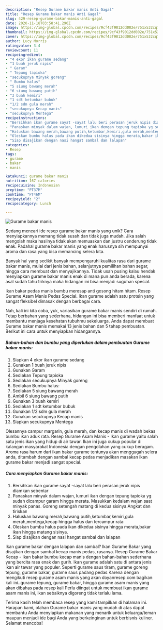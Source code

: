 ```yaml
---
description: "Resep Gurame bakar manis Anti Gagal"
title: "Resep Gurame bakar manis Anti Gagal"
slug: 429-resep-gurame-bakar-manis-anti-gagal
date: 2020-11-18T03:58:41.290Z
image: https://img-global.cpcdn.com/recipes/9cf43f9012dd002e/751x532cq70/gurame-bakar-manis-foto-resep-utama.jpg
thumbnail: https://img-global.cpcdn.com/recipes/9cf43f9012dd002e/751x532cq70/gurame-bakar-manis-foto-resep-utama.jpg
cover: https://img-global.cpcdn.com/recipes/9cf43f9012dd002e/751x532cq70/gurame-bakar-manis-foto-resep-utama.jpg
author: Lucy Morris
ratingvalue: 3.4
reviewcount: 11
recipeingredient:
- "4 ekor ikan gurame sedang"
- "1 buah jeruk nipis"
- " Garam"
- " Tepung tapioka"
- "secukupnya Minyak goreng"
- " Bumbu halus"
- "5 siung bawang merah"
- "6 siung bawang putih"
- "3 buah kemiri"
- "1 sdt ketumbar bubuk"
- "1/2 sdm gula merah"
- "secukupnya Kecap manis"
- "secukupnya Mentega"
recipeinstructions:
- "Bersihkan ikan gurame sayat -sayat lalu beri perasan jeruk nipis diamkan sebentar"
- "Panaskan minyak dalam wajan, lumuri ikan dengan tepung tapioka yg sudah dicampur garam hingga merata. Masukkan kedalam wajan saat minyak panas. Goreng setengah matang di kedua sisinya.Angkat dan tiriskan"
- "Haluskan bawang merah,bawang putih,ketumbar,kemiri,gula merah,mentega,kecap hingga halus dan tercampur rata"
- "Oleskan bumbu halus pada ikan dikedua sisinya hingga merata,bakar ikan hingga matang sisinya."
- "Siap disajikan dengan nasi hangat sambal dan lalapan"
categories:
- Resep
tags:
- gurame
- bakar
- manis

katakunci: gurame bakar manis 
nutrition: 167 calories
recipecuisine: Indonesian
preptime: "PT37M"
cooktime: "PT46M"
recipeyield: "2"
recipecategory: Lunch

---
```



![Gurame bakar manis](https://img-global.cpcdn.com/recipes/9cf43f9012dd002e/751x532cq70/gurame-bakar-manis-foto-resep-utama.jpg)

Sedang mencari ide resep gurame bakar manis yang unik? Cara menyiapkannya memang tidak susah dan tidak juga mudah. Jika salah mengolah maka hasilnya tidak akan memuaskan dan justru cenderung tidak enak. Padahal gurame bakar manis yang enak harusnya sih mempunyai aroma dan rasa yang bisa memancing selera kita.

Banyak hal yang sedikit banyak mempengaruhi kualitas rasa dari gurame bakar manis, mulai dari jenis bahan, selanjutnya pemilihan bahan segar, hingga cara membuat dan menyajikannya. Tidak usah pusing kalau hendak menyiapkan gurame bakar manis enak di mana pun anda berada, karena asal sudah tahu triknya maka hidangan ini bisa menjadi suguhan spesial.

Ikan bakar pedas manis bumbu meresap anti gosong hitam hitam. Resep Gurame Asam Manis Pedas Special. Ikan gurame adalah satu protein yang sangat fleksibel dimasak dengan berbagai cara.


Nah, kali ini kita coba, yuk, variasikan gurame bakar manis sendiri di rumah. Tetap berbahan yang sederhana, hidangan ini bisa memberi manfaat untuk membantu menjaga kesehatan tubuhmu sekeluarga. Anda dapat membuat Gurame bakar manis memakai 13 jenis bahan dan 5 tahap pembuatan. Berikut ini cara untuk menyiapkan hidangannya.

<!--inarticleads1-->

##### Bahan-bahan dan bumbu yang diperlukan dalam pembuatan Gurame bakar manis:

1. Siapkan 4 ekor ikan gurame sedang
1. Gunakan 1 buah jeruk nipis
1. Gunakan  Garam
1. Sediakan  Tepung tapioka
1. Sediakan secukupnya Minyak goreng
1. Sediakan  Bumbu halus:
1. Sediakan 5 siung bawang merah
1. Ambil 6 siung bawang putih
1. Gunakan 3 buah kemiri
1. Sediakan 1 sdt ketumbar bubuk
1. Gunakan 1/2 sdm gula merah
1. Gunakan secukupnya Kecap manis
1. Siapkan secukupnya Mentega


Olesannya campur margarin, gula merah, dan kecap manis di wadah bekas bumbu ikan aduk rata. Resep Gurame Asam Manis - Ikan gurame yaitu salah satu jenis ikan yang hidup di air tawar. Ikan ini juga cukup popular di kalangan masyarakat Indonesia dengan pengolahan yang cukup beragam. Aroma rasa harum dari ikan bakar gurame tentunya akan menggugah selera anda, ditambah dengan sambal kecap pedas menjadikan masakan ikan gurame bakar menjadi sangat special. 

<!--inarticleads2-->

##### Cara menyiapkan Gurame bakar manis:

1. Bersihkan ikan gurame sayat -sayat lalu beri perasan jeruk nipis diamkan sebentar
1. Panaskan minyak dalam wajan, lumuri ikan dengan tepung tapioka yg sudah dicampur garam hingga merata. Masukkan kedalam wajan saat minyak panas. Goreng setengah matang di kedua sisinya.Angkat dan tiriskan
1. Haluskan bawang merah,bawang putih,ketumbar,kemiri,gula merah,mentega,kecap hingga halus dan tercampur rata
1. Oleskan bumbu halus pada ikan dikedua sisinya hingga merata,bakar ikan hingga matang sisinya.
1. Siap disajikan dengan nasi hangat sambal dan lalapan


Ikan gurame bakar dengan lalapan dan sambal? Ikan Gurame Bakar yang disajikan dengan sambal kecap manis pedas, rasanya. Resep Gurame Bakar Kecap - Ikan bakar bumbu kecap manis dengan bahan-bahan sederhana yang bercita rasa enak dan gurih. Ikan gurame adalah satu di antara jenis ikan air tawar yang populer. Seperti gurame saus tiram, gurame goreng tepung, gurame bakar, gurame saus padang pedas Karena dengan mengikuti resep gurame asam manis yang akan doyanresep.com bagikan kali ini..gurame tepung, gurame bakar, hingga gurame asam manis yang akan dibahas pada resep kali Perlu diingat untuk membuat ikan gurame asam manis ini, ikan sebaiknya digoreng tidak terlalu lama. 

Terima kasih telah membaca resep yang kami tampilkan di halaman ini. Harapan kami, olahan Gurame bakar manis yang mudah di atas dapat membantu Anda menyiapkan makanan yang menarik untuk keluarga/teman maupun menjadi ide bagi Anda yang berkeinginan untuk berbisnis kuliner. Selamat mencoba!
